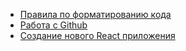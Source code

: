 * [Правила по форматированию кода](./code_formatting.md)
* [Работа с Github](./general_rules.md)
* [Создание нового React приложения](./react_setup.md)
